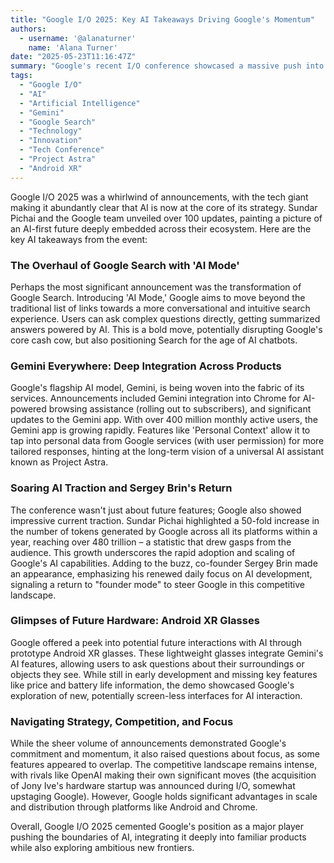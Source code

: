 ```yaml
---
title: "Google I/O 2025: Key AI Takeaways Driving Google's Momentum"
authors:
  - username: '@alanaturner'
    name: 'Alana Turner'
date: "2025-05-23T11:16:47Z"
summary: "Google's recent I/O conference showcased a massive push into Artificial Intelligence, integrating Gemini across its core products and unveiling ambitious future plans. Discover the biggest AI takeaways and what they mean for the tech giant."
tags:
  - "Google I/O"
  - "AI"
  - "Artificial Intelligence"
  - "Gemini"
  - "Google Search"
  - "Technology"
  - "Innovation"
  - "Tech Conference"
  - "Project Astra"
  - "Android XR"
---
```


Google I/O 2025 was a whirlwind of announcements, with the tech giant making it abundantly clear that AI is now at the core of its strategy. Sundar Pichai and the Google team unveiled over 100 updates, painting a picture of an AI-first future deeply embedded across their ecosystem. Here are the key AI takeaways from the event:

### The Overhaul of Google Search with 'AI Mode'

Perhaps the most significant announcement was the transformation of Google Search. Introducing 'AI Mode,' Google aims to move beyond the traditional list of links towards a more conversational and intuitive search experience. Users can ask complex questions directly, getting summarized answers powered by AI. This is a bold move, potentially disrupting Google's core cash cow, but also positioning Search for the age of AI chatbots.

### Gemini Everywhere: Deep Integration Across Products

Google's flagship AI model, Gemini, is being woven into the fabric of its services. Announcements included Gemini integration into Chrome for AI-powered browsing assistance (rolling out to subscribers), and significant updates to the Gemini app. With over 400 million monthly active users, the Gemini app is growing rapidly. Features like 'Personal Context' allow it to tap into personal data from Google services (with user permission) for more tailored responses, hinting at the long-term vision of a universal AI assistant known as Project Astra.

### Soaring AI Traction and Sergey Brin's Return

The conference wasn't just about future features; Google also showed impressive current traction. Sundar Pichai highlighted a 50-fold increase in the number of tokens generated by Google across all its platforms within a year, reaching over 480 trillion – a statistic that drew gasps from the audience. This growth underscores the rapid adoption and scaling of Google's AI capabilities. Adding to the buzz, co-founder Sergey Brin made an appearance, emphasizing his renewed daily focus on AI development, signaling a return to "founder mode" to steer Google in this competitive landscape.

### Glimpses of Future Hardware: Android XR Glasses

Google offered a peek into potential future interactions with AI through prototype Android XR glasses. These lightweight glasses integrate Gemini's AI features, allowing users to ask questions about their surroundings or objects they see. While still in early development and missing key features like price and battery life information, the demo showcased Google's exploration of new, potentially screen-less interfaces for AI interaction.

### Navigating Strategy, Competition, and Focus

While the sheer volume of announcements demonstrated Google's commitment and momentum, it also raised questions about focus, as some features appeared to overlap. The competitive landscape remains intense, with rivals like OpenAI making their own significant moves (the acquisition of Jony Ive's hardware startup was announced during I/O, somewhat upstaging Google). However, Google holds significant advantages in scale and distribution through platforms like Android and Chrome.

Overall, Google I/O 2025 cemented Google's position as a major player pushing the boundaries of AI, integrating it deeply into familiar products while also exploring ambitious new frontiers.
